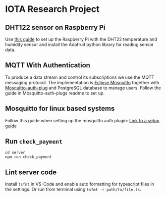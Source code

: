 # IOTA Research Project


## DHT122 sensor on Raspberry Pi
Use [this guide](https://tutorials-raspberrypi.com/raspberry-pi-measure-humidity-temperature-dht11-dht22/) to set up the Raspberry Pi with the DHT22 temperature and humidity sensor and install the Adafruit python library for reading sensor data.

## MQTT With Authentication

To produce a data stream and control its subscriptions we use the MQTT messaging protocol. The implementation is [Eclipse Mosquitto](https://projects.eclipse.org/projects/technology.mosquitto) together with [Mosquitto-auth-plug](https://github.com/jpmens/mosquitto-auth-plug) and PostgreSQL database to manage users. Follow the guide in Mosquitto-auth-plugs readme to set up.

## Mosquitto for linux based systems

Follow this guide when setting up the mosquitto auth plugin: [Link to a setup guide](http://www.yasith.me/2016/04/securing-mqtt-connection-using.html)

## Run `check_payment`

```
cd server
npm run check_payment
```

## Lint server code

Install `tsfmt` in VS-Code and enable auto formatting for typescript files in the settings. Or run from terminal using `tsfmt -r path/to/file.ts`.
